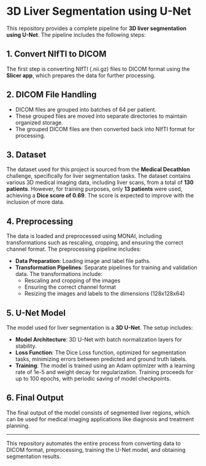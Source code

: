 # 3D Liver Segmentation using U-Net

This repository provides a complete pipeline for **3D liver segmentation using U-Net**. The pipeline includes the following steps:

## 1. Convert NIfTI to DICOM
The first step is converting NIfTI (.nii.gz) files to DICOM format using the **Slicer app**, which prepares the data for further processing.

## 2. DICOM File Handling
- DICOM files are grouped into batches of 64 per patient.
- These grouped files are moved into separate directories to maintain organized storage.
- The grouped DICOM files are then converted back into NIfTI format for processing.

## 3. Dataset
The dataset used for this project is sourced from the **Medical Decathlon** challenge, specifically for liver segmentation tasks. The dataset contains various 3D medical imaging data, including liver scans, from a total of **130 patients**. However, for training purposes, only **13 patients** were used, achieving a **Dice score of 0.69**. The score is expected to improve with the inclusion of more data.

## 4. Preprocessing
The data is loaded and preprocessed using MONAI, including transformations such as rescaling, cropping, and ensuring the correct channel format. The preprocessing pipeline includes:

- **Data Preparation**: Loading image and label file paths.
- **Transformation Pipelines**: Separate pipelines for training and validation data. The transformations include:
  - Rescaling and cropping of the images
  - Ensuring the correct channel format
  - Resizing the images and labels to the dimensions (128x128x64)

## 5. U-Net Model
The model used for liver segmentation is a **3D U-Net**. The setup includes:
- **Model Architecture**: 3D U-Net with batch normalization layers for stability.
- **Loss Function**: The Dice Loss function, optimized for segmentation tasks, minimizing errors between predicted and ground truth labels.
- **Training**: The model is trained using an Adam optimizer with a learning rate of 1e-5 and weight decay for regularization. Training proceeds for up to 100 epochs, with periodic saving of model checkpoints.

## 6. Final Output
The final output of the model consists of segmented liver regions, which can be used for medical imaging applications like diagnosis and treatment planning.

---

This repository automates the entire process from converting data to DICOM format, preprocessing, training the U-Net model, and obtaining segmentation results.
